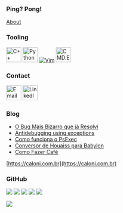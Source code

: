 ### Ping? Pong!

[About](https://caloni.com.br/2007-06.html#about)

### Tooling

<a href="https://cplusplus.com/" target="_blank"><img src="https://cdn.worldvectorlogo.com/logos/c.svg" alt="C++" width="40" height="40" /></a>
<a href="https://www.python.org/" target="_blank"><img src="https://www.vectorlogo.zone/logos/python/python-icon.svg" alt="Python" width="40" height="40" /></a>
<a href="https://www.vim.org/" target="_blank"><img src="https://www.vim.org/images/vim_header.gif" alt="Vim" /></a>
<a href="https://learn.microsoft.com/en-us/windows-server/administration/windows-commands/cmd" target="_blank"><img src="https://static.wikia.nocookie.net/logopedia/images/8/86/Windows_3.x_logo.svg" alt="CMD.EXE" width="40" height="40" /></a>

### Contact

<a href="mailto:wanderleycaloni@gmail.com"><img src="https://www.vectorlogo.zone/logos/gmail/gmail-icon.svg" alt="Email" width="40" height="40" /></a>
<a href="https://www.linkedin.com/in/wanderleycaloni/" target="_blank"><img src="https://www.vectorlogo.zone/logos/linkedin/linkedin-icon.svg" alt="LinkedIn" width="40" height="40" /></a>

### Blog



<!-- BLOG:START -->
- [O Bug Mais Bizarro que já Resolvi](https://caloni.com.br/2020-05.html#o_bug_mais_bizarro_que_ja_resolvi)
- [Antidebugging using exceptions](https://caloni.com.br/2008-07.html#antidebugging_using_exceptions_part_one)
- [Como funciona o PsExec](https://caloni.com.br/2008-10.html#como_funciona_o_psexec)
- [Conversor de Houaiss para Babylon](https://caloni.com.br/2008-02.html#conversor_de_houaiss_para_babylon_parte_1)
- [Como Fazer Café](https://caloni.com.br/2023-06.html#como_fazer_cafe)
<!-- BLOG:END -->

[https://caloni.com.br](https://caloni.com.br)

### GitHub

![](https://github-profile-summary-cards.vercel.app/api/cards/profile-details?username=caloni&theme=github)
![](https://github-profile-summary-cards.vercel.app/api/cards/repos-per-language?username=caloni&theme=github)
![](https://github-profile-summary-cards.vercel.app/api/cards/most-commit-language?username=caloni&theme=github)
![](https://github-profile-summary-cards.vercel.app/api/cards/stats?username=caloni&theme=github)
![](https://github-profile-summary-cards.vercel.app/api/cards/productive-time?username=caloni&theme=github)

![](https://komarev.com/ghpvc/?username=caloni)
